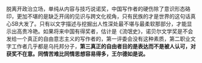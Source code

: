 脱离开政治立场，单纯从内容与技巧说诺奖，中国写作者的硬伤除了意识形态硌印，更加不堪的是缺乏开阔的见识与跨文化视角，只有民族的才是世界的这句话真心SB大发了。只有以文字描述与挖掘出人性深处最不堪与最柔软那部分，才能显示出高贵冷艳。如果将来中国有得奖者，估计是《流氓史》，诺贝尔文学奖是不会发给一个真正的自由意志主义的写作者的，第一评委会没有这种素质，第二职业文字工作者几乎都是乌托邦分子，**第三真正的自由者目的是表达而不是被人认可，对获奖不在意。同情苦难比同情思想容易得多，王尔德如是说。**

